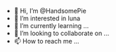 - 👋 Hi, I’m @HandsomePie
- 👀 I’m interested in luna
- 🌱 I’m currently learning ...
- 💞️ I’m looking to collaborate on ...
- 📫 How to reach me ...

<!---
HandsomePie/HandsomePie is a ✨ special ✨ repository because its `README.md` (this file) appears on your GitHub profile.
You can click the Preview link to take a look at your changes.
--->
